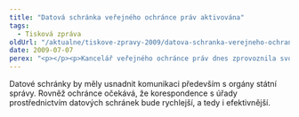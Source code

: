 ```yaml
---
title: "Datová schránka veřejného ochránce práv aktivována"
tags:
  - Tisková zpráva
oldUrl: "/aktualne/tiskove-zpravy-2009/datova-schranka-verejneho-ochrance-prav-aktivovana"
date: 2009-07-07
perex: "<p></p><p>Kancelář veřejného ochránce práv dnes zprovoznila svoji datovou schránku a splnila tak povinnost vyplývající ze zákona č. 300/2008 Sb., o elektronických úkonech a autorizované konverzi dokumentů. Úřady, instituce nebo soukromé osoby, které mají buď ze zákona či z vlastního rozhodnutí datovou schránku rovněž aktivovánu, se mohou na veřejného ochránce práv od nynějška obracet i zprávami zasílanými touto cestou, tj. v elektronické podobě prostřednictvím datové schránky.</p>"
---
```


<!-- imported from the old website -->

<p class="Normln">Datové schránky by měly usnadnit komunikaci především s orgány státní správy. Rovněž ochránce očekává, že korespondence s úřady prostřednictvím datových schránek bude rychlejší, a tedy i efektivnější.</p><p class="Normln"> </p>

